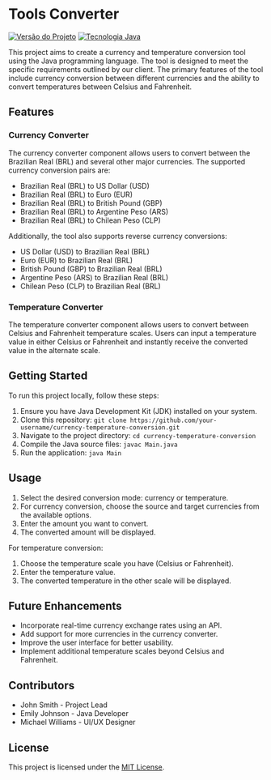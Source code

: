 # Tools Converter

[![Versão do Projeto](https://img.shields.io/badge/version-0.0.1-blue.svg)](https://carlosrocha.com.br)
 [![Tecnologia Java](https://img.shields.io/badge/Java-11-orange.svg)](https://www.java.com)


This project aims to create a currency and temperature conversion tool using the Java programming language. The tool is designed to meet the specific requirements outlined by our client. The primary features of the tool include currency conversion between different currencies and the ability to convert temperatures between Celsius and Fahrenheit.

## Features

### Currency Converter

The currency converter component allows users to convert between the Brazilian Real (BRL) and several other major currencies. The supported currency conversion pairs are:

- Brazilian Real (BRL) to US Dollar (USD)
- Brazilian Real (BRL) to Euro (EUR)
- Brazilian Real (BRL) to British Pound (GBP)
- Brazilian Real (BRL) to Argentine Peso (ARS)
- Brazilian Real (BRL) to Chilean Peso (CLP)

Additionally, the tool also supports reverse currency conversions:

- US Dollar (USD) to Brazilian Real (BRL)
- Euro (EUR) to Brazilian Real (BRL)
- British Pound (GBP) to Brazilian Real (BRL)
- Argentine Peso (ARS) to Brazilian Real (BRL)
- Chilean Peso (CLP) to Brazilian Real (BRL)

### Temperature Converter

The temperature converter component allows users to convert between Celsius and Fahrenheit temperature scales. Users can input a temperature value in either Celsius or Fahrenheit and instantly receive the converted value in the alternate scale.

## Getting Started

To run this project locally, follow these steps:

1. Ensure you have Java Development Kit (JDK) installed on your system.
2. Clone this repository: `git clone https://github.com/your-username/currency-temperature-conversion.git`
3. Navigate to the project directory: `cd currency-temperature-conversion`
4. Compile the Java source files: `javac Main.java`
5. Run the application: `java Main`

## Usage

1. Select the desired conversion mode: currency or temperature.
2. For currency conversion, choose the source and target currencies from the available options.
3. Enter the amount you want to convert.
4. The converted amount will be displayed.

For temperature conversion:

1. Choose the temperature scale you have (Celsius or Fahrenheit).
2. Enter the temperature value.
3. The converted temperature in the other scale will be displayed.

## Future Enhancements

- Incorporate real-time currency exchange rates using an API.
- Add support for more currencies in the currency converter.
- Improve the user interface for better usability.
- Implement additional temperature scales beyond Celsius and Fahrenheit.

## Contributors

- John Smith - Project Lead
- Emily Johnson - Java Developer
- Michael Williams - UI/UX Designer

## License

This project is licensed under the [MIT License](LICENSE).

